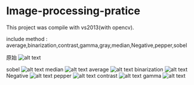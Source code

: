 # Image-processing-pratice
This project was compile with vs2013(with opencv).

include method : average,binarization,contrast,gamma,gray,median,Negative,pepper,sobel

原始
![alt text](https://github.com/lisssse14/Image-processing-pratice/blob/master/Image/x64/Release/image.jpg)

sobel
![alt text](https://github.com/lisssse14/Image-processing-pratice/blob/master/Image/x64/Release/sobel.jpg)
median
![alt text](https://github.com/lisssse14/Image-processing-pratice/blob/master/Image/x64/Release/median.jpg)
average
![alt text](https://github.com/lisssse14/Image-processing-pratice/blob/master/Image/x64/Release/average.jpg)
binarization
![alt text](https://github.com/lisssse14/Image-processing-pratice/blob/master/Image/x64/Release/binarization.jpg)
Negative
![alt text](https://github.com/lisssse14/Image-processing-pratice/blob/master/Image/x64/Release/Negative.jpg)
pepper
![alt text](https://github.com/lisssse14/Image-processing-pratice/blob/master/Image/x64/Release/pepper.jpg)
contrast
![alt text](https://github.com/lisssse14/Image-processing-pratice/blob/master/Image/x64/Release/contrast.jpg)
gamma
![alt text](https://github.com/lisssse14/Image-processing-pratice/blob/master/Image/x64/Release/gamma-3.jpg)

